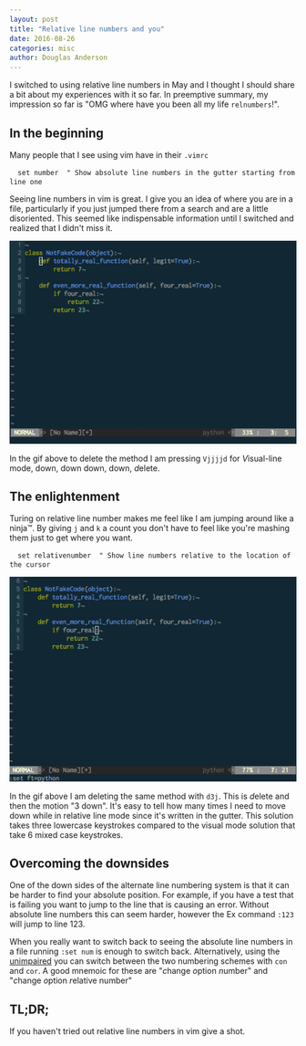 ```yaml
---
layout: post
title: "Relative line numbers and you"
date: 2016-08-26
categories: misc
author: Douglas Anderson
---
```


I switched to using relative line numbers in May and I thought I should share a
bit about my experiences with it so far. In preemptive summary, my impression
so far is "OMG where have you been all my life `relnumbers`!".

## In the beginning

Many people that I see using vim have in their `.vimrc`

``` VimL
  set number  " Show absolute line numbers in the gutter starting from line one
```

Seeing line numbers in vim is great. I give you an idea of where you are in a
file, particularly if you just jumped there from a search and are a little
disoriented. This seemed like indispensable information until I switched and
realized that I didn't miss it.

![Absolute line numbers](/static/img/relative_line_numbers_absolute.gif)

In the gif above to delete the method I am pressing `Vjjjjd` for
*V*isual-line mode, down, down down, down, *d*elete.

## The enlightenment

Turing on relative line number makes me feel like I am jumping around like a
ninja&trade;. By giving `j` and `k` a count you don't have to feel like you're
mashing them just to get where you want.

``` VimL
  set relativenumber  " Show line numbers relative to the location of the cursor
```

![Relative line numbers](/static/img/relative_line_numbers_relative.gif)

In the gif above I am deleting the same method with `d3j`. This is *d*elete and
then the motion "3 down". It's easy to tell how many times I need to move down
while in relative line mode since it's written in the gutter. This solution
takes three lowercase keystrokes compared to the visual mode solution that take
6 mixed case keystrokes.

## Overcoming the downsides

One of the down sides of the alternate line numbering system is that it can be
harder to find your absolute position. For example, if you have a test that is
failing you want to jump to the line that is causing an error. Without absolute
line numbers this can seem harder, however the Ex command `:123` will jump to
line 123.

When you really want to switch back to seeing the absolute line numbers in a
file running `:set num` is enough to switch back. Alternatively, using the
[unimpaired][UNIMPAIRED] you can switch between the two numbering schemes with
`con` and `cor`. A good mnemoic for these are "*c*hange *o*ption *n*umber" and
"*c*hange *o*ption *r*elative number"

## TL;DR;

If you haven't tried out relative line numbers in vim give a shot.

[UNIMPAIRED]: https://github.com/tpope/vim-unimpaired

